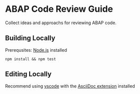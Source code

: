 # ABAP Code Review Guide
Collect ideas and approachs for reviewing ABAP code.

## Building Locally
Prerequsites: [Node.js](https://nodejs.org/en/) installed

`npm install && npm test`

## Editing Locally
Recommend using [vscode](https://code.visualstudio.com/) with the [AsciiDoc extension](https://marketplace.visualstudio.com/items?itemName=asciidoctor.asciidoctor-vscode) installed
